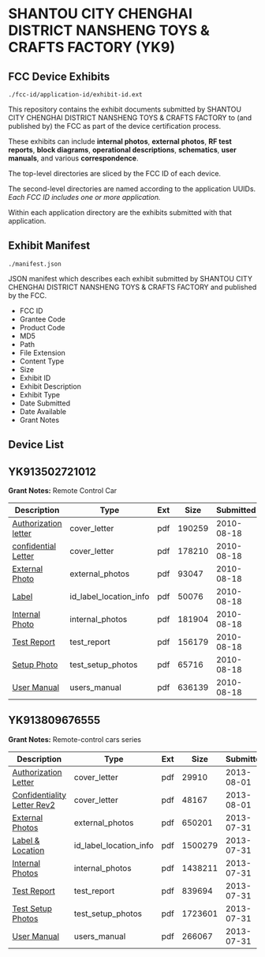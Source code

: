 # SHANTOU CITY CHENGHAI DISTRICT NANSHENG TOYS & CRAFTS FACTORY (YK9)
## FCC Device Exhibits

```
./fcc-id/application-id/exhibit-id.ext
```

This repository contains the exhibit documents submitted by SHANTOU CITY CHENGHAI DISTRICT NANSHENG TOYS & CRAFTS FACTORY to (and published by) the FCC as part of the device certification process.

These exhibits can include **internal photos**, **external photos**, **RF test reports**, **block diagrams**, **operational descriptions**, **schematics**, **user manuals**, and various **correspondence**.

The top-level directories are sliced by the FCC ID of each device.

The second-level directories are named according to the application UUIDs. *Each FCC ID includes one or more application.*

Within each application directory are the exhibits submitted with that application. 

## Exhibit Manifest

```
./manifest.json
```

JSON manifest which describes each exhibit submitted by SHANTOU CITY CHENGHAI DISTRICT NANSHENG TOYS & CRAFTS FACTORY and published by the FCC.

- FCC ID
- Grantee Code
- Product Code
- MD5
- Path
- File Extension
- Content Type
- Size
- Exhibit ID
- Exhibit Description
- Exhibit Type
- Date Submitted
- Date Available
- Grant Notes

## Device List
## YK913502721012
**Grant Notes:** Remote Control Car

| Description | Type | Ext | Size | Submitted | Available |
| ----------- | ---- | --- | ---- | --------- | --------- |
| [Authorization letter](YK913502721012/22fa4b1f00ca5031691c650f1a2b5d33/1328821.pdf) | cover_letter | pdf | 190259 | 2010-08-18 | 2010-08-18 |
| [confidential Letter](YK913502721012/22fa4b1f00ca5031691c650f1a2b5d33/1328822.pdf) | cover_letter | pdf | 178210 | 2010-08-18 | 2010-08-18 |
| [External Photo](YK913502721012/22fa4b1f00ca5031691c650f1a2b5d33/1328826.pdf) | external_photos | pdf | 93047 | 2010-08-18 | 2010-08-18 |
| [Label](YK913502721012/22fa4b1f00ca5031691c650f1a2b5d33/1328827.pdf) | id_label_location_info | pdf | 50076 | 2010-08-18 | 2010-08-18 |
| [Internal Photo](YK913502721012/22fa4b1f00ca5031691c650f1a2b5d33/1328828.pdf) | internal_photos | pdf | 181904 | 2010-08-18 | 2010-08-18 |
| [Test Report](YK913502721012/22fa4b1f00ca5031691c650f1a2b5d33/1328829.pdf) | test_report | pdf | 156179 | 2010-08-18 | 2010-08-18 |
| [Setup Photo](YK913502721012/22fa4b1f00ca5031691c650f1a2b5d33/1328830.pdf) | test_setup_photos | pdf | 65716 | 2010-08-18 | 2010-08-18 |
| [User Manual](YK913502721012/22fa4b1f00ca5031691c650f1a2b5d33/1328831.pdf) | users_manual | pdf | 636139 | 2010-08-18 | 2010-08-18 |
## YK913809676555
**Grant Notes:** Remote-control cars series

| Description | Type | Ext | Size | Submitted | Available |
| ----------- | ---- | --- | ---- | --------- | --------- |
| [Authorization Letter](YK913809676555/53f95bfe476066ca249e17d4dd0dfe20/2030205.pdf) | cover_letter | pdf | 29910 | 2013-08-01 | 2013-08-01 |
| [Confidentiality Letter Rev2](YK913809676555/53f95bfe476066ca249e17d4dd0dfe20/2030206.pdf) | cover_letter | pdf | 48167 | 2013-08-01 | 2013-08-01 |
| [External Photos](YK913809676555/53f95bfe476066ca249e17d4dd0dfe20/2030052.pdf) | external_photos | pdf | 650201 | 2013-07-31 | 2013-08-01 |
| [Label & Location](YK913809676555/53f95bfe476066ca249e17d4dd0dfe20/2030054.pdf) | id_label_location_info | pdf | 1500279 | 2013-07-31 | 2013-08-01 |
| [Internal Photos](YK913809676555/53f95bfe476066ca249e17d4dd0dfe20/2030053.pdf) | internal_photos | pdf | 1438211 | 2013-07-31 | 2013-08-01 |
| [Test Report](YK913809676555/53f95bfe476066ca249e17d4dd0dfe20/2030055.pdf) | test_report | pdf | 839694 | 2013-07-31 | 2013-08-01 |
| [Test Setup Photos](YK913809676555/53f95bfe476066ca249e17d4dd0dfe20/2030056.pdf) | test_setup_photos | pdf | 1723601 | 2013-07-31 | 2013-08-01 |
| [User Manual](YK913809676555/53f95bfe476066ca249e17d4dd0dfe20/2030057.pdf) | users_manual | pdf | 266067 | 2013-07-31 | 2013-08-01 |
